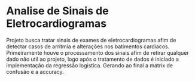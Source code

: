 # Analise de Sinais de Eletrocardiogramas 

Projeto busca tratar sinais de exames de eletrocardiogramas afim de detectar casos de arritmia e alterações nos batimentos cardiacos.
Primeiramente houve o processamento dos sinais afim de retirar qualquer dado não util ao projeto, logo após o tratamento de dados é iniciado a implementação da regressão logistica. Gerando ao final a matrix de confusão e a accuracy.

